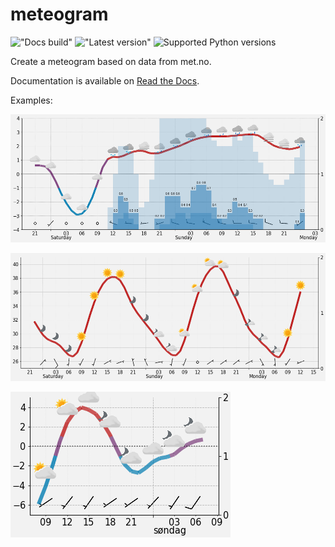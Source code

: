# meteogram

!["Docs build"](https://readthedocs.org/projects/meteogram/badge/)
!["Latest version"](https://img.shields.io/pypi/v/meteogram)
![Supported Python versions](https://img.shields.io/python/required-version-toml?tomlFilePath=https%3A%2F%2Fraw.githubusercontent.com%2Fmarhoy%2Fmeteogram%2Frefs%2Fheads%2Fmain%2Fpyproject.toml)

Create a meteogram based on data from met.no.

Documentation is available on [Read the Docs](https://meteogram.readthedocs.io/).

Examples:

![Example 1](https://raw.githubusercontent.com/marhoy/meteogram/main/docs/images/example_meteogram.png)

![Example 2](https://raw.githubusercontent.com/marhoy/meteogram/main/docs/images/example_meteogram_warm.png)

![Example 3](https://raw.githubusercontent.com/marhoy/meteogram/main/docs/images/example_meteogram_default.png)
